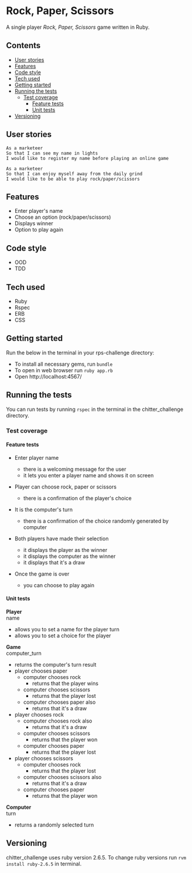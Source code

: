 # Rock, Paper, Scissors

A single player _Rock, Paper, Scissors_ game written in Ruby.

## Contents
- [User stories](#user-stories)
- [Features](#features)
- [Code style](#code-style)
- [Tech used](#tech-used)
- [Getting started](#getting-started)
- [Running the tests](#running-the-tests)
  - [Test coverage](#test-coverage)
    - [Feature tests](#feature-tests)
    - [Unit tests](#unit-tests)
- [Versioning](#versioning)  

## User stories

```
As a marketeer
So that I can see my name in lights
I would like to register my name before playing an online game

As a marketeer
So that I can enjoy myself away from the daily grind
I would like to be able to play rock/paper/scissors
```  

## Features
- Enter player's name
- Choose an option (rock/paper/scissors)
- Displays winner
- Option to play again

## Code style
- OOD
- TDD

## Tech used

- Ruby  
- Rspec  
- ERB
- CSS

## Getting started

Run the below in the terminal in your rps-challenge directory:
- To install all necessary gems, run ```bundle```
- To open in web browser run ```ruby app.rb```
- Open http://localhost:4567/

## Running the tests  

You can run tests by running ```rspec``` in the terminal in the chitter_challenge directory.

### Test coverage  
#### Feature tests

- Enter player name
  - there is a welcoming message for the user
  - it lets you enter a player name and shows it on screen

- Player can choose rock, paper or scissors
  - there is a confirmation of the player's choice

- It is the computer's turn
  - there is a confirmation of the choice randomly generated by computer

- Both players have made their selection
  - it displays the player as the winner
  - it displays the computer as the winner
  - it displays that it's a draw

- Once the game is over
  - you can choose to play again

#### Unit tests

**Player**  
name  
- allows you to set a name for the player
turn  
- allows you to set a choice for the player

**Game**  
computer_turn  
  - returns the computer's turn
result  
  - player chooses paper
    - computer chooses rock
      - returns that the player wins
    - computer chooses scissors
      - returns that the player lost
    - computer chooses paper also
      - returns that it's a draw
  - player chooses rock
    - computer chooses rock also
      - returns that it's a draw
    - computer chooses scissors
      - returns that the player won
    - computer chooses paper
      - returns that the player lost
  - player chooses scissors
    - computer chooses rock
      - returns that the player lost
    - computer chooses scissors also
      - returns that it's a draw
    - computer chooses paper
      - returns that the player won

**Computer**  
turn  
  - returns a randomly selected turn

## Versioning

chitter_challenge uses ruby version 2.6.5. To change ruby versions run
```rvm install ruby-2.6.5``` in terminal.

